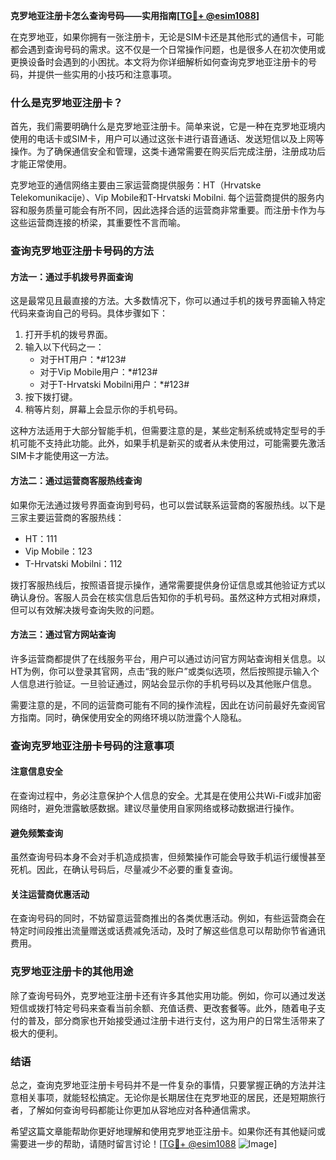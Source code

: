 **克罗地亚注册卡怎么查询号码——实用指南[[TG💪+ @esim1088](https://t.me/s/esim1088)]**

在克罗地亚，如果你拥有一张注册卡，无论是SIM卡还是其他形式的通信卡，可能都会遇到查询号码的需求。这不仅是一个日常操作问题，也是很多人在初次使用或更换设备时会遇到的小困扰。本文将为你详细解析如何查询克罗地亚注册卡的号码，并提供一些实用的小技巧和注意事项。

### 什么是克罗地亚注册卡？

首先，我们需要明确什么是克罗地亚注册卡。简单来说，它是一种在克罗地亚境内使用的电话卡或SIM卡，用户可以通过这张卡进行语音通话、发送短信以及上网等操作。为了确保通信安全和管理，这类卡通常需要在购买后完成注册，注册成功后才能正常使用。

克罗地亚的通信网络主要由三家运营商提供服务：HT（Hrvatske Telekomunikacije）、Vip Mobile和T-Hrvatski Mobilni. 每个运营商提供的服务内容和服务质量可能会有所不同，因此选择合适的运营商非常重要。而注册卡作为与这些运营商连接的桥梁，其重要性不言而喻。

### 查询克罗地亚注册卡号码的方法

#### 方法一：通过手机拨号界面查询

这是最常见且最直接的方法。大多数情况下，你可以通过手机的拨号界面输入特定代码来查询自己的号码。具体步骤如下：

1. 打开手机的拨号界面。
2. 输入以下代码之一：
   - 对于HT用户：*#123#
   - 对于Vip Mobile用户：*#123#
   - 对于T-Hrvatski Mobilni用户：*#123#
3. 按下拨打键。
4. 稍等片刻，屏幕上会显示你的手机号码。

这种方法适用于大部分智能手机，但需要注意的是，某些定制系统或特定型号的手机可能不支持此功能。此外，如果手机是新买的或者从未使用过，可能需要先激活SIM卡才能使用这一方法。

#### 方法二：通过运营商客服热线查询

如果你无法通过拨号界面查询到号码，也可以尝试联系运营商的客服热线。以下是三家主要运营商的客服热线：

- HT：111
- Vip Mobile：123
- T-Hrvatski Mobilni：112

拨打客服热线后，按照语音提示操作，通常需要提供身份证信息或其他验证方式以确认身份。客服人员会在核实信息后告知你的手机号码。虽然这种方式相对麻烦，但可以有效解决拨号查询失败的问题。

#### 方法三：通过官方网站查询

许多运营商都提供了在线服务平台，用户可以通过访问官方网站查询相关信息。以HT为例，你可以登录其官网，点击“我的账户”或类似选项，然后按照提示输入个人信息进行验证。一旦验证通过，网站会显示你的手机号码以及其他账户信息。

需要注意的是，不同的运营商可能有不同的操作流程，因此在访问前最好先查阅官方指南。同时，确保使用安全的网络环境以防泄露个人隐私。

### 查询克罗地亚注册卡号码的注意事项

#### 注意信息安全

在查询过程中，务必注意保护个人信息的安全。尤其是在使用公共Wi-Fi或非加密网络时，避免泄露敏感数据。建议尽量使用自家网络或移动数据进行操作。

#### 避免频繁查询

虽然查询号码本身不会对手机造成损害，但频繁操作可能会导致手机运行缓慢甚至死机。因此，在确认号码后，尽量减少不必要的重复查询。

#### 关注运营商优惠活动

在查询号码的同时，不妨留意运营商推出的各类优惠活动。例如，有些运营商会在特定时间段推出流量赠送或话费减免活动，及时了解这些信息可以帮助你节省通讯费用。

### 克罗地亚注册卡的其他用途

除了查询号码外，克罗地亚注册卡还有许多其他实用功能。例如，你可以通过发送短信或拨打特定号码来查看当前余额、充值话费、更改套餐等。此外，随着电子支付的普及，部分商家也开始接受通过注册卡进行支付，这为用户的日常生活带来了极大的便利。

### 结语

总之，查询克罗地亚注册卡号码并不是一件复杂的事情，只要掌握正确的方法并注意相关事项，就能轻松搞定。无论你是长期居住在克罗地亚的居民，还是短期旅行者，了解如何查询号码都能让你更加从容地应对各种通信需求。

希望这篇文章能帮助你更好地理解和使用克罗地亚注册卡。如果你还有其他疑问或需要进一步的帮助，请随时留言讨论！[[TG💪+ @esim1088](https://t.me/s/esim1088) ![Image](https://i.postimg.cc/4NQfJmqS/Snipaste-2025-05-13-00-14-12.png)]